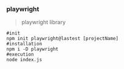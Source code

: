 ### playwright
> playwright library
```shell
#init 
npm init playwright@lastest [projectName]
#installation
npm i -D playwright
#execution
node index.js
```
